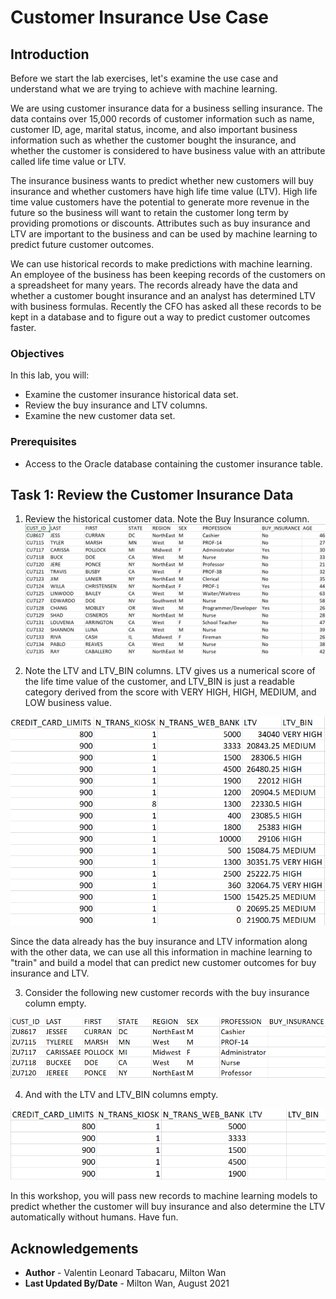 # Customer Insurance Use Case

## Introduction

Before we start the lab exercises, let's examine the use case and understand what we are trying to achieve with machine learning.  

We are using customer insurance data for a business selling insurance.  The data contains over 15,000 records of customer information such as name, customer ID, age, marital status, income, and also important business information such as whether the customer bought the insurance, and whether the customer is considered to have business value with an attribute called life time value or LTV.  

The insurance business wants to predict whether new customers will buy insurance and whether customers have high life time value (LTV). High life time value customers have the potential to generate more revenue in the future so the business will want to retain the customer long term by providing promotions or discounts.  Attributes such as buy insurance and LTV are important to the business and can be used by machine learning to predict future customer outcomes.

We can use historical records to make predictions with machine learning.  An employee of the business has been keeping records of the customers on a spreadsheet for many years. The records already have the data and whether a customer bought insurance and an analyst has determined LTV with business formulas.  Recently the CFO has asked all these records to be kept in a database and to figure out a way to predict customer outcomes faster.

### Objectives

In this lab, you will:
* Examine the customer insurance historical data set.
* Review the buy insurance and LTV columns.
* Examine the new customer data set.

### Prerequisites

* Access to the Oracle database containing the customer insurance table.

## Task 1: Review the Customer Insurance Data

1. Review the historical customer data.  Note the Buy Insurance column.  
  ![customer-data-1](./images/customer-data-1.png)

2. Note the LTV and LTV\_BIN columns. LTV gives us a numerical score of the life time value of the customer, and LTV\_BIN is just a readable category derived from the score with VERY HIGH, HIGH, MEDIUM, and LOW business value.

  ![customer-data-2](./images/customer-data-2.png)

Since the data already has the buy insurance and LTV information along with the other data, we can use all this information in machine learning to "train" and build a model that can predict new customer outcomes for buy insurance and LTV.

3. Consider the following new customer records with the buy insurance column empty.

  ![customer-data-3](./images/customer-data-3.png)

4. And with the LTV and LTV_BIN columns empty.

  ![customer-data-4](./images/customer-data-4.png)

In this workshop, you will pass new records to machine learning models to predict whether the customer will buy insurance and also determine the LTV automatically without humans.  Have fun.

## Acknowledgements
* **Author** - Valentin Leonard Tabacaru, Milton Wan
* **Last Updated By/Date** -  Milton Wan, August 2021
